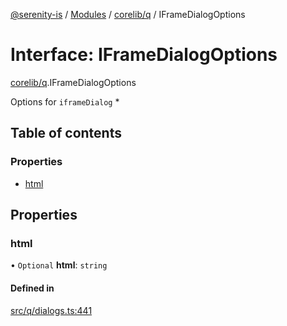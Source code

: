 [@serenity-is](../README.md) / [Modules](../modules.md) / [corelib/q](../modules/corelib_q.md) / IFrameDialogOptions

# Interface: IFrameDialogOptions

[corelib/q](../modules/corelib_q.md).IFrameDialogOptions

Options for `iframeDialog` *

## Table of contents

### Properties

- [html](corelib_q.IFrameDialogOptions.md#html)

## Properties

### html

• `Optional` **html**: `string`

#### Defined in

[src/q/dialogs.ts:441](https://github.com/serenity-is/serenity/blob/master/packages/corelib/src/q/dialogs.ts#L441)

